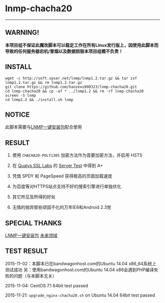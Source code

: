 # lnmp-chacha20
---

## WARNING!
**本项目组不保证此魔改脚本可以稳定工作在所有Linux发行版上，因使用此脚本而导致的任何服务器宕机/冒烟以及数据损毁本项目组概不负责！**

## INSTALL
```
wget -c http://soft.vpser.net/lnmp/lnmp1.2.tar.gz && tar zxf lnmp1.2.tar.gz && rm lnmp1.2.tar.gz
git clone https://github.com/hanzexu990323/lnmp-chacha20.git
cd lnmp-chacha20 && cp -af * ../lnmp1.2 && rm -rf lnmp-chacha20
screen -S lnmp
cd lnmp1.2 && ./install.sh lnmp
```

## NOTICE
此脚本需要与<a href="http://lnmp.org" target="_blank">LNMP一键安装包</a>配合使用

## RESULT
1. 使用 `CHACHA20-POLY1305` 加密方法作为首要加密方法，并启用 HSTS

2. 在 <a href="https://ssllabs.com" target="_blank">Qualys SSL Labs</a> 的 <a href="https://ssllabs.com/ssltest" target="_blank">Server Test</a> 中得到 A+

3. 凭借 SPDY 和 PageSpeed 获得极高的页面加载速度

4. 为百度等对HTTPS站点支持不好的搜索引擎进行单独优化

5. 其它所见及所得的好处

6. 无情的抛弃那些顽固不化的万年IE6和Android 2.3党

## SPECIAL THANKS
<a href="http://lnmp.org" target="_blank">LNMP一键安装包</a>
<a href="https://www.futures.moe" target="_blank">未来领域</a>

## TEST RESULT
2015-11-02：本脚本已在bandwagonhost.com的Ubuntu 14.04 x86_64系统上测试成功
另：使用bandwagonhost.com的Ubuntu 14.04 x86会遇到PHP编译失败的问题（与本脚本无关）

2015-11-04: CentOS 7.1 64bit test passed

2015-11-21: `upgrade_nginx-chacha20.sh` on Ubuntu 14.04 64bit test passed
